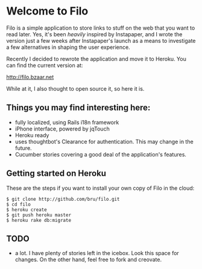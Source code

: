 Welcome to Filo
===============

Filo is a simple application to store links to stuff on the web that you want to read later.
Yes, it's been *heavily* inspired by Instapaper, and I wrote the version just a few weeks after Instapaper's launch as a means to investigate a few alternatives in shaping the user experience. 

Recently I decided to rewrote the application and move it to Heroku. You can find the current version at:

http://filo.bzaar.net

While at it, I also thought to open source it, so here it is.

Things you may find interesting here:
-------------------------------------

* fully localized, using Rails i18n framework
* iPhone interface, powered by jqTouch
* Heroku ready
* uses thoughtbot's Clearance for authentication. This may change in the future.
* Cucumber stories covering a good deal of the application's features.

Getting started on Heroku
-------------------------

These are the steps if you want to install your own copy of Filo in the cloud:

    $ git clone http://github.com/bru/filo.git
    $ cd filo
    $ heroku create
    $ git push heroku master
    $ heroku rake db:migrate

TODO 
----

* a lot. I have plenty of stories left in the icebox. Look this space for changes. On the other hand, feel free to fork and creovate.